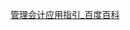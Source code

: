 [管理会计应用指引_百度百科](https://baike.baidu.com/item/%E7%AE%A1%E7%90%86%E4%BC%9A%E8%AE%A1%E5%BA%94%E7%94%A8%E6%8C%87%E5%BC%95/61083579)   